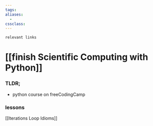 ```yaml
---
tags: 
aliases: 
  - 
cssclass: 
---
```

`relevant links`

 # [[finish Scientific Computing with Python]]

### TLDR;
- python course on freeCodingCamp

### lessons
[[Iterations Loop Idioms]]
